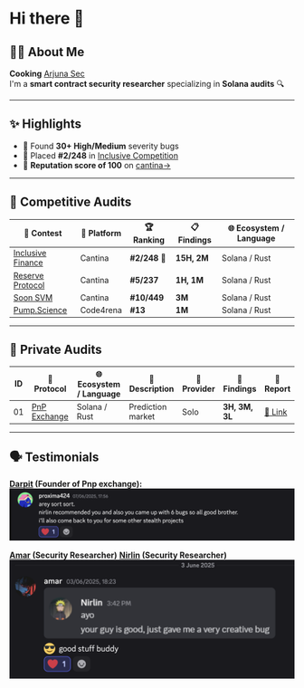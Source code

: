 # Hi there 👋

## 👨‍💻 About Me

**Cooking** [Arjuna Sec](https://x.com/arjuna_sec)  
I'm a **smart contract security researcher** specializing in **Solana audits** 🔍  

---

## ✨ Highlights

- 🐞 Found **30+ High/Medium** severity bugs
- 🥈 Placed **#2/248** in [Inclusive Competition](https://cantina.xyz/competitions/3eff5a8f-b73a-4cfe-8c54-546b475548f0)
- 💯 **Reputation score of 100** on [cantina→](https://cantina.xyz/u/chitresh)

---

## 🧠 Competitive Audits

| 🧪 Contest | 🏁 Platform | 🏆 Ranking | 📋 Findings | 🌐 Ecosystem / Language |
|-----------|------------|------------|-------------|--------------------------|
| [Inclusive Finance](https://cantina.xyz/competitions/3eff5a8f-b73a-4cfe-8c54-546b475548f0) | Cantina | **#2/248** 🥈 | **15H, 2M** | Solana / Rust |
| [Reserve Protocol](https://cantina.xyz/competitions/8b94becd-54e7-41cd-88e6-caae7becc76a) | Cantina | **#5/237** | **1H, 1M** | Solana / Rust |
| [Soon SVM](https://cantina.xyz/competitions/08c2b0b4-8449-4136-82a2-7074ccdfffac) | Cantina | **#10/449** | **3M** | Solana / Rust |
| [Pump.Science](https://code4rena.com/audits/2025-01-pump-science) | Code4rena | **#13** | **1M** | Solana / Rust |

---
## 🔐 Private Audits

|  ID | 📛 Protocol     | 🌐 Ecosystem / Language | 🧠 Description         | 🏢 Provider   | 🐞 Findings | 📄 Report                                                                 |
|------|------------------|--------------------------|------------------------|--------------|-------------|--------------------------------------------------------------------------|
| 01   | [PnP Exchange](https://pnp.exchange)      | Solana / Rust            | Prediction market   | Solo | **3H, 3M, 3L**      | [🔗 Link](https://github.com/ctrusonchain/ctrusonchain/blob/main/reports/pnpreport.md) |
---

## 🗣️ Testimonials

**[Darpit](https://x.com/proxima424) (Founder of Pnp exchange):**
![Darpit's testimonial](/testimonials/testimony1.png)

**[Amar](https://x.com/amarfares_) (Security Researcher)**
**[Nirlin](https://x.com/0xnirlin) (Security Researcher)**
![testimonial](/testimonials/testimony2.png)
